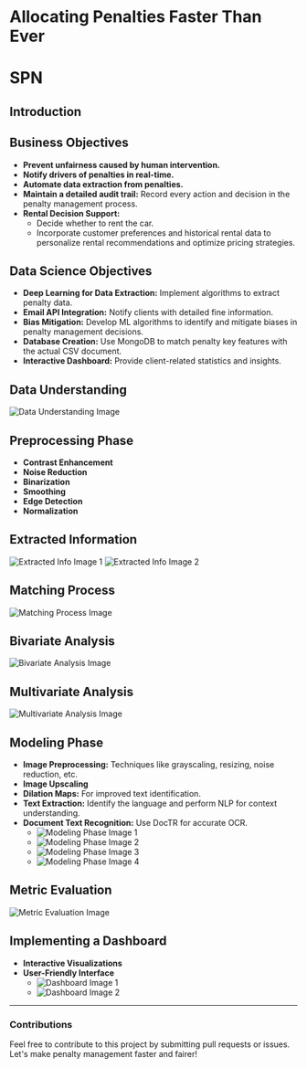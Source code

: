 # Allocating Penalties Faster Than Ever
# SPN

## Introduction

## Business Objectives
- **Prevent unfairness caused by human intervention.**
- **Notify drivers of penalties in real-time.**
- **Automate data extraction from penalties.**
- **Maintain a detailed audit trail:** Record every action and decision in the penalty management process.
- **Rental Decision Support:** 
  - Decide whether to rent the car.
  - Incorporate customer preferences and historical rental data to personalize rental recommendations and optimize pricing strategies.

## Data Science Objectives
- **Deep Learning for Data Extraction:** Implement algorithms to extract penalty data.
- **Email API Integration:** Notify clients with detailed fine information.
- **Bias Mitigation:** Develop ML algorithms to identify and mitigate biases in penalty management decisions.
- **Database Creation:** Use MongoDB to match penalty key features with the actual CSV document.
- **Interactive Dashboard:** Provide client-related statistics and insights.

## Data Understanding
![Data Understanding Image](/read_img/1.png)

## Preprocessing Phase
- **Contrast Enhancement**
- **Noise Reduction**
- **Binarization**
- **Smoothing**
- **Edge Detection**
- **Normalization**

## Extracted Information
![Extracted Info Image 1](/read_img/2.png)
![Extracted Info Image 2](/read_img/3.png)

## Matching Process
![Matching Process Image](/read_img/4.png)

## Bivariate Analysis
![Bivariate Analysis Image](/read_img/5.png)

## Multivariate Analysis
![Multivariate Analysis Image](/read_img/6.png)

## Modeling Phase
- **Image Preprocessing:** Techniques like grayscaling, resizing, noise reduction, etc.
- **Image Upscaling**
- **Dilation Maps:** For improved text identification.
- **Text Extraction:** Identify the language and perform NLP for context understanding.
- **Document Text Recognition:** Use DocTR for accurate OCR.
  - ![Modeling Phase Image 1](/read_img/7.png)
  - ![Modeling Phase Image 2](/read_img/8.png)
  - ![Modeling Phase Image 3](/read_img/9.png)
  - ![Modeling Phase Image 4](/read_img/10.png)

## Metric Evaluation
![Metric Evaluation Image](/read_img/11.png)

## Implementing a Dashboard
- **Interactive Visualizations**
- **User-Friendly Interface**
  - ![Dashboard Image 1](/read_img/12.png)
  - ![Dashboard Image 2](/read_img/13.png)
---

### Contributions
Feel free to contribute to this project by submitting pull requests or issues. Let's make penalty management faster and fairer!
